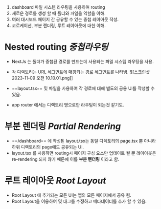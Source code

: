1. dashboard 파일 시스템 라우팅을 사용하여 routing
2. 새로운 경로를 생성 할 때 폴더와 파일을 역할을 이해.
3. 여러 대시보드 페이지 간 공유할 수 있는 중첩 레이아웃 작성.
4. 코로케이션, 부분 렌더링, 루트 레이아웃에 대한 이해.

# Nested routing *중첩라우팅*

- NextJs 는 폴더가 중첩된 경로를 만드는데 사용되는 파일 시스템 라우팅을 사용.
- 각 디렉토리는 URL 세그먼트에 매핑되는 경로 세그먼트를 나타냄.
![[스크린샷 2023-11-09 오전 10.10.01.png]]

- ==layout.tsx== 및 파일을 사용하여 각 경로에 대해 별도의 공용 UI를 작성할 수 있음.
- app router 에서는 디렉토리 명으로만 라우팅이 되는것 같기도.

# **부분 렌더링** *Partial Rendering*
- ==/dashboard== 에 작성된 layout.tsx는 동일 디렉토리의 page.tsx 뿐 아니라 하위 디렉토리의 page에도 공유되는 UI.
- layout.tsx 를 사용하면 routing시 페이지 구성 요소만 업데이트 될 뿐 레이아웃은 re-rendering 되지 않기 때문에 이를 **부분 렌더링** 이라고 함.


# 루트 레이아웃 *Root Layout*
- Root Layout 에 추가되는 모든 UI는 앱의 모든 페이지에서 공유 됨.
- Root Layout을 이용하여 <html> 및 태그를 수정하고 메타데이터를 추가 할 수 있음.